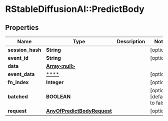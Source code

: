# RStableDiffusionAI::PredictBody

## Properties
Name | Type | Description | Notes
------------ | ------------- | ------------- | -------------
**session_hash** | **String** |  | [optional] 
**event_id** | **String** |  | [optional] 
**data** | [**Array&lt;null&gt;**](.md) |  | 
**event_data** | [****](.md) |  | [optional] 
**fn_index** | **Integer** |  | [optional] 
**batched** | **BOOLEAN** |  | [optional] [default to false]
**request** | [**AnyOfPredictBodyRequest**](AnyOfPredictBodyRequest.md) |  | [optional] 


